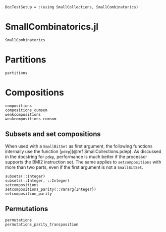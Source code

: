 ```@meta
DocTestSetup = :(using SmallCollections, SmallCombinatorics)
```

# SmallCombinatorics.jl

```@docs
SmallCombinatorics
```
# Partitions
```@docs
partitions
```

# Compositions
```@docs
compositions
compositions_cumsum
weakcompositions
weakcompositions_cumsum
```

## Subsets and set compositions

When used with a `SmallBitSet` as first argument, the following functions internally use
the function [`pdep`](@ref SmallCollections.pdep).
As discussed in the docstring for `pdep`, performance is much better if the processor supports the BMI2 instruction set.
The same applies to `setcompositions` with more than two parts, even if the first argument is not a `SmallBitSet`.

```@docs
subsets(::Integer)
subsets(::Integer, ::Integer)
setcompositions
setcompositions_parity(::Vararg{Integer})
setcomposition_parity
```

## Permutations

```@docs
permutations
permutations_parity_transposition
```
